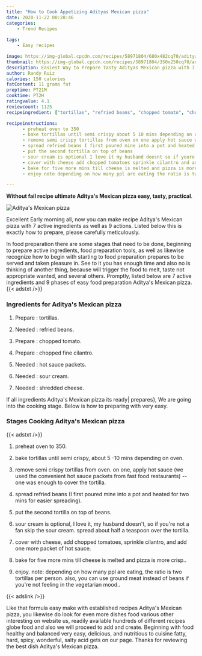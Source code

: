 ```yaml
---
title: "How to Cook Appetizing Adityas Mexican pizza"
date: 2020-11-22 00:28:46
categories:
    - Trend Recipes
    
tags:
    - Easy recipes

image: https://img-global.cpcdn.com/recipes/58971804/680x482cq70/adityas-mexican-pizza-recipe-main-photo.jpg
thumbnail: https://img-global.cpcdn.com/recipes/58971804/350x250cq70/adityas-mexican-pizza-recipe-main-photo.jpg
description: Easiest Way to Prepare Tasty Adityas Mexican pizza with 7 ingredients and 9 stages of easy cooking.
author: Randy Ruiz
calories: 150 calories
fatContent: 11 grams fat
preptime: PT21M
cooktime: PT2H
ratingvalue: 4.1
reviewcount: 1125
recipeingredient: ["tortillas", "refried beans", "chopped tomato", "chopped fine cilantro", "hot sauce packets", "sour cream", "shredded cheese"]

recipeinstructions: 
      - preheat oven to 350 
      - bake tortillas until semi crispy about 5 10 mins depending on oven 
      - remove semi crispy tortillas from oven on one apply hot sauce we used the convenient hot sauce packets from fast food restaurants  one was enough to cover the tortilla 
      - spread refried beans I first poured mine into a pot and heated for two mins for easier spreading 
      - put the second tortilla on top of beans 
      - sour cream is optional I love it my husband doesnt so if youre not a fan skip the sour cream spread about half a teaspoon over the tortilla 
      - cover with cheese add chopped tomatoes sprinkle cilantro and add one more packet of hot sauce 
      - bake for five more mins till cheese is melted and pizza is more crisp 
      - enjoy note depending on how many ppl are eating the ratio is two tortillas per person also you can use ground meat instead of beans if youre not feeling in the vegetarian mood

---
```




**Without fail recipe ultimate Aditya&#39;s Mexican pizza easy, tasty, practical**. 


![Aditya&#39;s Mexican pizza](https://img-global.cpcdn.com/recipes/58971804/680x482cq70/adityas-mexican-pizza-recipe-main-photo.jpg "Aditya&#39;s Mexican pizza")




Excellent Early morning all, now you can make recipe Aditya&#39;s Mexican pizza with 7 active ingredients as well as 9 actions. Listed below this is exactly how to prepare, please carefully meticulously.

In food preparation there are some stages that need to be done, beginning to prepare active ingredients, food preparation tools, as well as likewise recognize how to begin with starting to food preparation prepares to be served and taken pleasure in. See to it you has enough time and also no is thinking of another thing, because will trigger the food to melt, taste not appropriate wanted, and several others. Promptly, listed below are 7 active ingredients and 9 phases of easy food preparation Aditya&#39;s Mexican pizza.
{{< adstxt />}}

### Ingredients for Aditya&#39;s Mexican pizza


1. Prepare  : tortillas.

1. Needed  : refried beans.

1. Prepare  : chopped tomato.

1. Prepare  : chopped fine cilantro.

1. Needed  : hot sauce packets.

1. Needed  : sour cream.

1. Needed  : shredded cheese.



If all ingredients Aditya&#39;s Mexican pizza its ready| prepares}, We are going into the cooking stage. Below is how to preparing with very easy.

### Stages Cooking Aditya&#39;s Mexican pizza

{{< adstxt />}}


1. preheat oven to 350.



1. bake tortillas until semi crispy, about 5 -10 mins depending on oven.



1. remove semi crispy tortillas from oven. on one, apply hot sauce (we used the convenient hot sauce packets from fast food restaurants) -- one was enough to cover the tortilla.



1. spread refried beans (I first poured mine into a pot and heated for two mins for easier spreading).



1. put the second tortilla on top of beans.



1. sour cream is optional, I love it, my husband doesn&#39;t, so if you&#39;re not a fan skip the sour cream. spread about half a teaspoon over the tortilla.



1. cover with cheese, add chopped tomatoes, sprinkle cilantro, and add one more packet of hot sauce.



1. bake for five more mins till cheese is melted and pizza is more crisp..



1. enjoy. note: depending on how many ppl are eating, the ratio is two tortillas per person. also, you can use ground meat instead of beans if you&#39;re not feeling in the vegetarian mood..





{{< adslink />}}

Like that formula easy make with established recipes Aditya&#39;s Mexican pizza, you likewise do look for even more dishes food various other interesting on website us, readily available hundreds of different recipes globe food and also we will proceed to add and create. Beginning with food healthy and balanced very easy, delicious, and nutritious to cuisine fatty, hard, spicy, wonderful, salty acid gets on our page. Thanks for reviewing the best dish Aditya&#39;s Mexican pizza.
